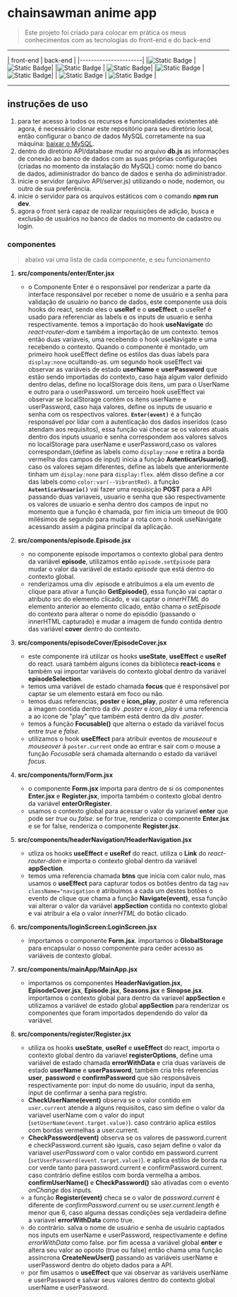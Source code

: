 # chainsawman anime app
> Este projeto foi criado para colocar em prática os meus conhecimentos com as tecnologias do front-end e do back-end
---
| front-end | back-end |
|----------------------|
|![Static Badge](https://img.shields.io/badge/react-blue) | ![Static Badge](https://img.shields.io/badge/express-yellow)|
|![Static Badge](https://img.shields.io/badge/html5-orange) | ![Static Badge](https://img.shields.io/badge/sql-purple)|
|![Static Badge](https://img.shields.io/badge/css3-lightblue) | ![Static Badge](https://img.shields.io/badge/MySQL-pink)|
| ![Static Badge](https://img.shields.io/badge/javascript-yellow) | ![Static Badge](https://img.shields.io/badge/sequelize-green) |

---

## instruções de uso
1. para ter acesso à todos os recursos e funcionalidades existentes até agora, é necessário clonar este repositório para seu diretório local, então configurar o banco de dados MySQL corretamente na sua máquina: [baixar o MySQL](https://www.mysql.com/).
2. dentro do diretório API/database mudar no arquivo **db.js** as informações de conexão ao banco de dados com as suas próprias configurações (criadas no momento da instalação do MySQL) como: nome do banco de dados, adiministrador do banco de dados e senha do adiministrador.
3. inicie o servidor (arquivo API/server.js) utilizando o node, nodemon, ou outro de sua preferência.
4. inicie o servidor para os arquivos estáticos com o comando **npm run dev**.
5. agora o front será capaz de realizar requisições de adição, busca e exclusão de usuários no banco de dados no momento de cadastro ou login.

### componentes
> abaixo vai uma lista de cada componente, e seu funcionamento

1. **src/components/enter/Enter.jsx**
    - o Componente Enter é o responsável por renderizar a parte da interface responsável por receber o nome de usuário e a senha para validação de usuário no banco de dados, este componente usa dois hooks do react, sendo eles o **useRef** e o **useEffect**. o useRef é usado para referenciar as labels  e os inputs de usuario e senha respectivamente. temos a importação do hook **useNavigate** do _react-router-dom_ e também a importação de um contexto.
    temos então duas variaveis, uma recebendo o hook useNavigate e uma recebendo o contexto.
    Quando o componente é montado, um primeiro hook useEffect define os estilos das duas labels para `display:none` ocultando-as.
    um segundo hook useEffect vai observar as variáveis de estado **userName** e **userPassword** que estão sendo importadas do contexto, caso haja algum valor definido dentro delas, define no localStorage dois itens, um para o UserName e outro para o userPassword.
    um terceiro hook useEffect vai observar se localStorage contém os itens userName e userPassword, caso haja valores, define os inputs de usuario e senha com os respectivos valores.
    **`Enter(event)`** é a função responsável por lidar com a autenticação dos dados inseridos (caso atendam aos requisitos), essa função vai checar se os valores atuais dentro dos inputs usuario e senha correspondem aos valores salvos no localStorage para userName e userPassword,caso os valores correspondam,(define as labels como `display:none` e retira a borda vermelha dos campos de input) inicia a função **AutenticarUsuario()**. caso os valores sejam diferentes, define as labels que anteriormente tinham um `display:none` para `display:flex`. além disso define a cor das labels como `color:var(--VibrantRed)`.
    a função **`AutenticarUsuario()`** vai fazer uma requisição **POST** para a API passando duas variaveis, usuario e senha que são respectivamente os valores de usuario e senha dentro dos campos de input no momento que a função é chamada, por fim inicia um timeout de 900 milésimos de segundo para mudar a rota com o hook useNavigate acessando assim a página principal da aplicação.

2. **src/components/episode.Episode.jsx**
    - no componente episode importamos o contexto global para dentro da variável **episode**, utilizamos então `episode.setEpisode` para mudar o valor da variável de estado _episode_ que está dentro do contexto global.
    - renderizamos uma div .episode e atribuimos a ela um evento de clique para ativar a função **GetEpisode()**, essa função vai captar o atributo src do elemento clicado, e vai captar o _innerHTML_ do elemento anterior ao elemento clicado, então chama o _setEpisode_ do contexto para alterar o nome do episódio (passando o innerHTML capturado) e mudar a imagem de fundo contida dentro das variável **cover** dentro do contexto.
    
3. **src/components/episodeCover/EpisodeCover.jsx**
    - este componente irá utilizar os hooks **useState**, **useEffect** e **useRef** do react. usará também alguns icones da biblioteca **react-icons** e também vai importar variáveis do contexto global dentro da variável **episodeSelection**.
    - temos uma variável de estado chamada **focus** que é responsável por captar se um elemento estará em foco ou não.
    - temos duas referencias, **poster** e **icon_play**, _poster_ é uma referencia a imagem contida dentro da div _.poster_ e _icon_play_ é uma referencia a ao icone de "play" que também está dentro da div _.poster_.
    - temos a função **Focusable()** que alterna o estado da variável focus entre _true_ e _false_.
    - utilizamos o hook **useEffect** para atribuir eventos de _mouseout_ e _mouseover_ á `poster.current` onde ao entrar e sair com o mouse a função _Focusable_ será chamada alternando o estado da variável _focus_.

4. **src/components/form/Form.jsx**
    - o componente **Form.jsx** importa para dentro de si os componentes **Enter.jsx** e **Register.jsx**, importa também o contexto global dentro da variável **enterOrRegister**.
    - usamos o contexto global para acessar o valor da variavel **enter** que pode ser _true_ ou _false_. se for true, renderiza o componente **Enter.jsx** e se for false, renderiza o componente **Register.jsx**.

5. **src/components/headerNavigation/HeaderNavigation.jsx**
    - utliza os hooks **useEffect** e **useRef** do react. utiliza o **Link** do _react-router-dom_ e importa o contexto global dentro da variável **appSection**.
    - temos uma referencia chamada **btns** que inicia com calor nulo, mas usamos o **useEffect** para capturar todos os botões dentro da tag `nav className="navigation` e atribuimos a cada um destes botões o evento de clique que chama a função **Navigate(event)**, essa função vai alterar o valor da variável **appSection** contida no contexto global e vai atribuir a ela o valor _innerHTML_ do botão clicado.

6. **src/components/loginScreen:LoginScreen.jsx**
    - importamos o componente **Form.jsx**. importamos o **GlobalStorage** para encapsular o nosso componente para ceder acesso as variáveis de contexto global.

7. **src/components/mainApp/MainApp.jsx**
    - importamos os componentes **HeaderNavigation.jsx**, **EpisodeCover.jsx**, **Episode.jsx**, **Seasons.jsx** e **Sinopse.jsx**. importamos o contexto global para dentro da variavel **appSection** e utilizamos a variável de estado global **appSection** para renderizar os componentes que foram importados dependendo do valor da variável.

8. **src/components/register/Register.jsx**
    - utiliza os hooks **useState**, **useRef** e **useEffect** do react, importa o contexto global dentro da variavel **registerOptions**, define uma variável de estado chamada **errorWithData** e cria duas varíaveis de estado **userName** e **userPassword**, também cria três referencias **user**, **password** e **confirmPassword** que são responsáveis respectivamente por: input do nome do usuário, input da senha, input de confirmar a senha para registro.
    - **CheckUserName(event)**  observa se o valor contido em `user.current` atende a alguns requisitos, caso sim define o valor da variavel userName com o valor do input (`setUserName(event.target.value)`). caso contrário aplica estilos com bordas vermelhas a user.current.
    - **CheckPassword(event)** observa se os valores de password.current e checkPassword.current são iguais, caso sejam define o valor da variavel _userPassword_ com o valor contido em password.current (`setUserPassword(event.target.value)`). e aplica estilos de borda na cor verde tanto para password.current e confirmPassword.current. caso contrário define estilos com borda vermelha a ambos. **confirmUserName()** e **CheckPassword()** são ativadas com o evento _onChange_ dos inputs.
    - a função **Register(event)** checa se o valor de _password.current_ é diferente de _confirmPassword.current_ ou se _user.current.length_ é menor que 6, caso alguma dessas condições seja verdadeira define a variavel **errorWithData** como true.
    - do contrário. salva o nome de usuário e senha de usuário captados nos inputs em userName e userPassword, respectivamente e define _errorWithData_ como false. por fim acessa a variável global **enter** e altera seu valor ao oposto (true ou false) então chama uma função assíncrona **CreateNewUser()** passando as variáveis userName e userPassword dentro do objeto dados para a API.
    - por fim usamos o **useEffect** que vai observar as variáveis userName e userPassword e salvar seus valores dentro do contexto global userName e userPassword.








